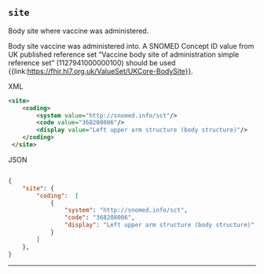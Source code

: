 ## `site`

Body site where vaccine was administered.

Body site vaccine was administered into. A SNOMED Concept ID value from UK published reference set “Vaccine body site of administration simple reference set” (1127941000000100) should be used {{link:https://fhir.hl7.org.uk/ValueSet/UKCore-BodySite}}.


XML

``` xml
<site>
    <coding>
        <system value="http://snomed.info/sct"/>
        <code value="368208006"/>
        <display value="Left upper arm structure (body structure)"/>
    </coding>
 </site>   
```


JSON
```json

{
    "site": {
        "coding":  [
            {
                "system": "http://snomed.info/sct",
                "code": "368208006",
                "display": "Left upper arm structure (body structure)"
            }
        ]
    },
}
```

---